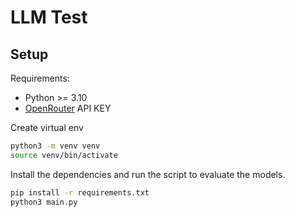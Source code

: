 # LLM Test

## Setup

Requirements:

-   Python >= 3.10
-   [OpenRouter](https://openrouter.ai/) API KEY

Create virtual env

```bash
python3 -m venv venv
source venv/bin/activate
```

Install the dependencies and run the script to evaluate the models.

```bash
pip install -r requirements.txt
python3 main.py
```
